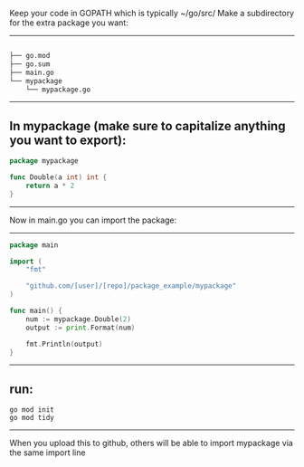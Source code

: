 
Keep your code in GOPATH which is typically ~/go/src/
Make a subdirectory for the extra package you want:

---
```markdown

├── go.mod
├── go.sum
├── main.go
└── mypackage
    └── mypackage.go
```
---
In mypackage (make sure to capitalize anything you want to export):
---
```go
package mypackage

func Double(a int) int {
	return a * 2
}
```
---
Now in main.go you can import the package:

---
```go
package main

import (
	"fmt"

	"github.com/[user]/[repo]/package_example/mypackage"
)

func main() {
	num := mypackage.Double(2)
	output := print.Format(num)

	fmt.Println(output)
}
```
---
run:
---
```fish
go mod init
go mod tidy
```
---
When you upload this to github, others will be able to import mypackage via the same import line